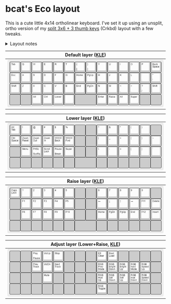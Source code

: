 # bcat's Eco layout

This is a cute little 4x14 ortholinear keyboard. I've set it up using an
unsplit, ortho version of my [split 3x6 + 3 thumb
keys](/layouts/split_3x6_3/bcat) (Crkbd) layout with a few tweaks.

<details>
<summary>Layout notes</summary>

* The alpha keys are separated by an extra two columns in the middle to provide
  a little more hand separation, similar to a split keyboard.
* The top three rows of the extra middle columns feature navigation keys and
  brackets/braces. I don't really use dedicated keys for these, but I had the
  keycaps, so I figured I may as well put them there.
* I have a Left Alt and Right Super key on the bottom row just like my
  [Lily58](/keyboards/lily58/keymaps/bcat).
* The two keys in each bottom corner are unbound, as is the 2U spacebar in the
  center of the bottom row. These keys are too inconvenient to reach, and
  there's nothing really useful to bind them to anyway.
</details>

| Default layer ([KLE](http://www.keyboard-layout-editor.com/#/gists/2c11371c7a5f7cd08a0132631d3d3281)) |
| :-: |
| ![Layout](layer_default.png) |

| Lower layer ([KLE](http://www.keyboard-layout-editor.com/#/gists/11256970dc0552886a82382ee02fa415)) |
| :-: |
| ![Layout](layer_lower.png) |

| Raise layer ([KLE](http://www.keyboard-layout-editor.com/#/gists/308a8be75e0b85902dc18db1b2546862)) |
| :-: |
| ![Layout](layer_raise.png) |

| Adjust layer (Lower+Raise, [KLE](http://www.keyboard-layout-editor.com/#/gists/b18aafa0327d7e83eaf485546c067a21)) |
| :-: |
| ![Layout](layer_adjust.png) |

